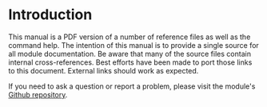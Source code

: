 # Introduction

This manual is a PDF version of a number of reference files as well as the command help. The intention of this manual is to provide a single source for all module documentation. Be aware that many of the source files contain internal cross-references. Best efforts have been made to port those links to this document. External links should work as expected.

If you need to ask a question or report a problem, please visit the module's [Github repository](https://github.com/jdhitsolutions/PSScriptTools).
